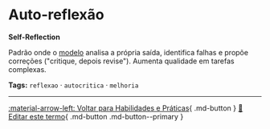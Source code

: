 # Auto-reflexão

**Self-Reflection**

Padrão onde o [modelo](../conceitos-fundamentais/modelo.md) analisa a própria saída, identifica falhas e propõe correções ("critique, depois revise"). Aumenta qualidade em tarefas complexas.


**Tags:** `reflexao` · `autocritica` · `melhoria`

---

[:material-arrow-left: Voltar para Habilidades e Práticas](index.md){ .md-button }
[📝 Editar este termo](https://github.com/seu-usuario/glossario-ia/edit/main/glossario.yaml){ .md-button .md-button--primary }
